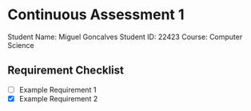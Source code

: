 # Continuous Assessment 1

Student Name: Miguel Goncalves
Student ID: 22423
Course: Computer Science

## Requirement Checklist

- [ ] Example Requirement 1
- [x] Example Requirement 2
